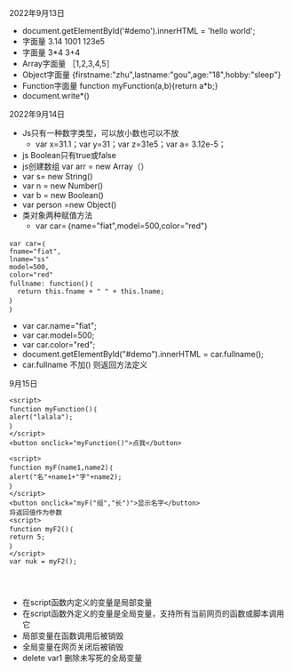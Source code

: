 2022年9月13日
- document.getElementById('#demo').innerHTML = 'hello world';
- 字面量 3.14  1001 123e5
- 字面量 3*4 3+4
- Array字面量 ［1,2,3,4,5］
- Object字面量 {firstname:"zhu",lastname:"gou",age:"18",hobby:"sleep"}
- Function字面量 function myFunction(a,b){return a*b;}
- document.write*()

2022年9月14日
- Js只有一种数字类型，可以放小数也可以不放
  - var x=31.1；var y=31；var z=31e5；var a= 3.12e-5；
- js Boolean只有true或false
- js创建数组 var arr = new Array（）
- var s= new String()
- var n = new Number()
- var b = new Boolean()
- var person =new Object()
- 类对象两种赋值方法
  - var car=｛name="fiat",model=500,color="red"｝
```
var car=｛
fname="fiat",
lname="ss"
model=500,
color="red"
fullname: function()｛
  return this.fname + " " + this.lname;
｝
｝
```
  - var car.name="fiat";
  - var car.model=500;
  - var car.color="red";
- document.getElementById("#demo").innerHTML = car.fullname();
- car.fullname 不加() 则返回方法定义

9月15日
```
<script>
function myFunction()｛
alert("lalala");
｝
</script>
<button onclick="myFunction()">点我</button>

<script>
function myF(name1,name2)｛
alert("名"+name1+"字"+name2);
｝
</script>
<button onclick="myF("组","长")">显示名字</button>
将返回值作为参数
<script>
function myF2()｛
return 5;
｝
</script>
var nuk = myF2();




```
- 在script函数内定义的变量是局部变量
- 在script函数外定义的变量是全局变量，支持所有当前网页的函数或脚本调用它
- 局部变量在函数调用后被销毁
- 全局变量在网页关闭后被销毁
- delete var1 删除未写死的全局变量
